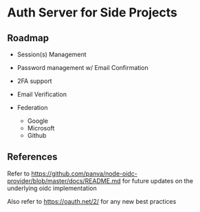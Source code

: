 # Auth Server for Side Projects

## Roadmap

-   Session(s) Management
-   Password management w/ Email Confirmation

-   2FA support
-   Email Verification
-   Federation
    -   Google
    -   Microsoft
    -   Github

## References

Refer to https://github.com/panva/node-oidc-provider/blob/master/docs/README.md for future updates on the underlying oidc implementation

Also refer to https://oauth.net/2/ for any new best practices

